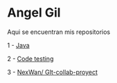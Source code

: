 # Angel Gil
Aqui se encuentran mis repositorios

1 - [Java](https://github.com/Pinazu45/Java)

2 - [Code testing](https://github.com/Pinazu45/Testeo-de-Codigo)

3 - [NexWan/ GIt-collab-proyect](https://github.com/NexWan/GIt-collab-project/tree/Pinazu45)
